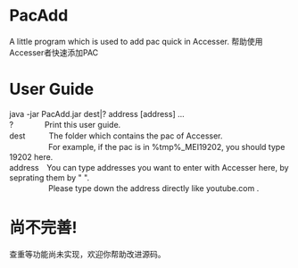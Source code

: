 # PacAdd
A little program which is used to add pac quick in Accesser. 帮助使用Accesser者快速添加PAC

# User Guide
java -jar PacAdd.jar dest|? address [address] ...  
?　　　　Print this user guide.  
dest　　　The folder which contains the pac of Accesser.  
　　　　　For example, if the pac is in %tmp%\_MEI19202, you should type 19202 here.  
address　You can type addresses you want to enter with Accesser here, by seprating them by " ".  
　　　　　Please type down the address directly like youtube.com .  

# 尚不完善!
查重等功能尚未实现，欢迎你帮助改进源码。
